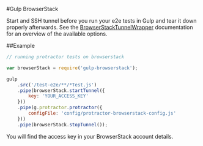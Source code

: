 #Gulp BrowserStack

Start and SSH tunnel before you run your e2e tests in Gulp and tear it down properly afterwards. See the [BrowserStackTunnelWrapper](https://github.com/pghalliday/node-BrowserStackTunnel) documentation for an overview of the available options.

##Example

```javascript
// running protractor tests on browserstack

var browserStack = require('gulp-browserstack');

gulp
    .src('/test-e2e/**/*Test.js')
    .pipe(browserStack.startTunnel({
        key: 'YOUR_ACCESS_KEY'
    }))
    .pipe(g.protractor.protractor({
        configFile: 'config/protractor-browserstack-config.js'
    }))
    .pipe(browserStack.stopTunnel());
```

You will find the access key in your BrowserStack account details.